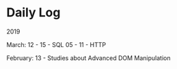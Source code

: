 # Daily Log

2019

March:
12 - 15 - SQL
05 - 11 - HTTP

February:
13 - Studies about Advanced DOM Manipulation
